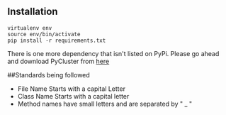 ## Installation

    virtualenv env
    source env/bin/activate
    pip install -r requirements.txt

There is one more dependency that isn't listed on PyPi. Please go ahead and download PyCluster from [here](http://bonsai.hgc.jp/~mdehoon/software/cluster/software.htm#pycluster)

##Standards being followed

* File Name Starts with a capital Letter
* Class Name Starts with a capital letter
* Method names have small letters and are separated by " _ " 

